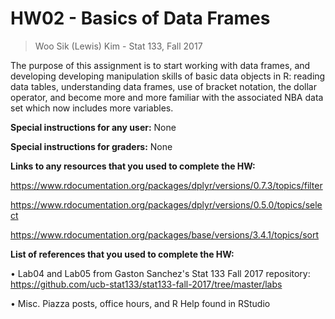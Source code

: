 # HW02 - Basics of Data Frames
> Woo Sik (Lewis) Kim - Stat 133, Fall 2017

The purpose of this assignment is to start working with data frames, and developing developing manipulation skills of basic data objects in R: reading data tables,
understanding data frames, use of bracket notation, the dollar operator, and become more
and more familiar with the associated NBA data set which now includes more variables.


**Special instructions for any user:** None

**Special instructions for graders:** None

**Links to any resources that you used to complete the HW:**

https://www.rdocumentation.org/packages/dplyr/versions/0.7.3/topics/filter

https://www.rdocumentation.org/packages/dplyr/versions/0.5.0/topics/select

https://www.rdocumentation.org/packages/base/versions/3.4.1/topics/sort

**List of references that you used to complete the HW:**

• Lab04 and Lab05 from Gaston Sanchez's Stat 133 Fall 2017 repository: https://github.com/ucb-stat133/stat133-fall-2017/tree/master/labs

• Misc. Piazza posts, office hours, and R Help found in RStudio
